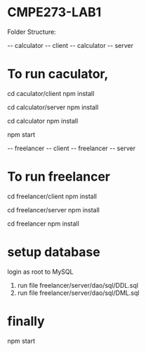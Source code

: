 # CMPE273-LAB1

Folder Structure: 

-- calculator -- client 
-- calculator -- server

# To run caculator, 
cd caculator/client
npm install

cd calculator/server
npm install

cd calculator
npm install

npm start 


-- freelancer -- client 
-- freelancer -- server

# To run freelancer
cd freelancer/client
npm install

cd freelancer/server
npm install

cd freelancer
npm install

# setup database

login as root to MySQL
1. run file freelancer/server/dao/sql/DDL.sql
2. run file freelancer/server/dao/sql/DML.sql

# finally
npm start 
